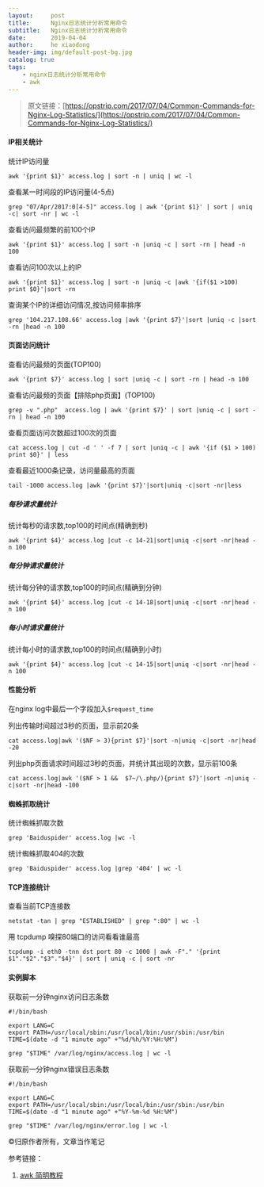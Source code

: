 ```yaml
---
layout:     post
title:      Nginx日志统计分析常用命令
subtitle:   Nginx日志统计分析常用命令
date:       2019-04-04
author:     he xiaodong
header-img: img/default-post-bg.jpg
catalog: true
tags:
    - nginx日志统计分析常用命令
    - awk
---
```

> 原文链接：[https://opstrip.com/2017/07/04/Common-Commands-for-Nginx-Log-Statistics/](https://opstrip.com/2017/07/04/Common-Commands-for-Nginx-Log-Statistics/)

#### IP相关统计

统计IP访问量
```shell
awk '{print $1}' access.log | sort -n | uniq | wc -l
```

查看某一时间段的IP访问量(4-5点)
```shell
grep "07/Apr/2017:0[4-5]" access.log | awk '{print $1}' | sort | uniq -c| sort -nr | wc -l
```

查看访问最频繁的前100个IP
```shell
awk '{print $1}' access.log | sort -n |uniq -c | sort -rn | head -n 100
```

查看访问100次以上的IP
```shell
awk '{print $1}' access.log | sort -n |uniq -c |awk '{if($1 >100) print $0}'|sort -rn
```
查询某个IP的详细访问情况,按访问频率排序
```shell
grep '104.217.108.66' access.log |awk '{print $7}'|sort |uniq -c |sort -rn |head -n 100
```

#### 页面访问统计

查看访问最频的页面(TOP100)
```shell
awk '{print $7}' access.log | sort |uniq -c | sort -rn | head -n 100
```

查看访问最频的页面【排除php页面】(TOP100)
```shell
grep -v ".php"  access.log | awk '{print $7}' | sort |uniq -c | sort -rn | head -n 100
```

查看页面访问次数超过100次的页面
```shell
cat access.log | cut -d ' ' -f 7 | sort |uniq -c | awk '{if ($1 > 100) print $0}' | less
```

查看最近1000条记录，访问量最高的页面
```shell
tail -1000 access.log |awk '{print $7}'|sort|uniq -c|sort -nr|less
```

##### 每秒请求量统计

统计每秒的请求数,top100的时间点(精确到秒)
```shell
awk '{print $4}' access.log |cut -c 14-21|sort|uniq -c|sort -nr|head -n 100
```

##### 每分钟请求量统计

统计每分钟的请求数,top100的时间点(精确到分钟)
```shell
awk '{print $4}' access.log |cut -c 14-18|sort|uniq -c|sort -nr|head -n 100
```

##### 每小时请求量统计

统计每小时的请求数,top100的时间点(精确到小时)
```shell
awk '{print $4}' access.log |cut -c 14-15|sort|uniq -c|sort -nr|head -n 100
```

#### 性能分析
在nginx log中最后一个字段加入`$request_time`

列出传输时间超过3秒的页面，显示前20条
```shell
cat access.log|awk '($NF > 3){print $7}'|sort -n|uniq -c|sort -nr|head -20
```

列出php页面请求时间超过3秒的页面，并统计其出现的次数，显示前100条
```shell
cat access.log|awk '($NF > 1 &&  $7~/\.php/){print $7}'|sort -n|uniq -c|sort -nr|head -100
```

#### 蜘蛛抓取统计

统计蜘蛛抓取次数
```shell
grep 'Baiduspider' access.log |wc -l
```

统计蜘蛛抓取404的次数
```shell
grep 'Baiduspider' access.log |grep '404' | wc -l
```

#### TCP连接统计
查看当前TCP连接数
```shell
netstat -tan | grep "ESTABLISHED" | grep ":80" | wc -l
```

用 tcpdump 嗅探80端口的访问看看谁最高
```shell
tcpdump -i eth0 -tnn dst port 80 -c 1000 | awk -F"." '{print $1"."$2"."$3"."$4}' | sort | uniq -c | sort -nr
```

#### 实例脚本

获取前一分钟nginx访问日志条数
```shell
#!/bin/bash

export LANG=C
export PATH=/usr/local/sbin:/usr/local/bin:/usr/sbin:/usr/bin
TIME=$(date -d "1 minute ago" +"%d/%h/%Y:%H:%M")
    
grep "$TIME" /var/log/nginx/access.log | wc -l
```

获取前一分钟nginx错误日志条数
```shell
#!/bin/bash

export LANG=C
export PATH=/usr/local/sbin:/usr/local/bin:/usr/sbin:/usr/bin
TIME=$(date -d "1 minute ago" +"%Y-%m-%d %H:%M")
    
grep "$TIME" /var/log/nginx/error.log | wc -l
```

©归原作者所有，文章当作笔记



参考链接：

1. [awk 简明教程](https://coolshell.cn/articles/9070.html "awk简明教程")